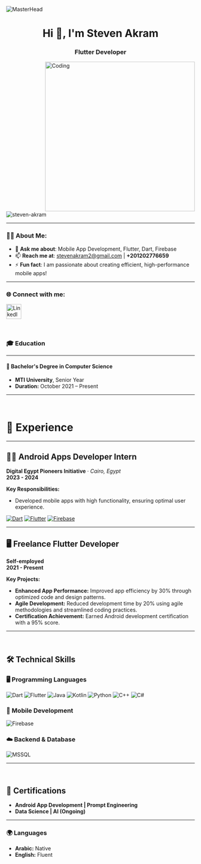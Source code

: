 ![MasterHead](https://i.redd.it/bpxxqqvps4h91.gif)
<h1 align="center">Hi 👋, I'm Steven Akram</h1>
<h3 align="center">Flutter Developer</h3>

<img align="right" alt="Coding" width="400" src="https://i.pinimg.com/originals/ee/ed/e2/eeede229147eb053fe863ef1cc7faf0b.gif" />

<p align="left"> 
  <img src="https://komarev.com/ghpvc/?username=steven-akram&label=Profile%20views&color=0e75b6&style=flat" alt="steven-akram" /> 
</p>

---

### 👨‍💻 About Me:
- 💬 **Ask me about**: Mobile App Development, Flutter, Dart, Firebase  
- 📫 **Reach me at**: [stevenakram2@gmail.com](mailto:stevenakram2@gmail.com) | **+201202776659**  
- ⚡ **Fun fact**: I am passionate about creating efficient, high-performance mobile apps!  

---

<h3 align="left">🌐 Connect with me:</h3>
<p align="left">
  <a href="https://linkedin.com/in/steven-akram" target="_blank">
    <img align="center" src="https://raw.githubusercontent.com/rahuldkjain/github-profile-readme-generator/master/src/images/icons/Social/linked-in-alt.svg" alt="LinkedIn - Steven Akram" height="40" width="40" />
  </a>
</p>

<br>

### 🎓 Education

---

#### 🏫 **Bachelor's Degree in Computer Science**

- **MTI University**, Senior Year
- **Duration:** October 2021 – Present

---

<br>

# 💼 Experience

---

## 🧑‍💻 Android Apps Developer Intern  
**Digital Egypt Pioneers Initiative** · *Cairo, Egypt*  
**2023 - 2024**  

**Key Responsibilities:**
- Developed mobile apps with high functionality, ensuring optimal user experience.

[![Dart](https://img.shields.io/badge/Dart-0175C2?style=for-the-badge&logo=dart&logoColor=white)](https://dart.dev) [![Flutter](https://img.shields.io/badge/Flutter-02569B?style=for-the-badge&logo=flutter&logoColor=white)](https://flutter.dev) [![Firebase](https://img.shields.io/badge/Firebase-FFCA28?style=for-the-badge&logo=firebase&logoColor=black)](https://firebase.google.com)

---

## 🖥️ Freelance Flutter Developer  
**Self-employed**  
**2021 - Present**  

**Key Projects:**
- **Enhanced App Performance:** Improved app efficiency by 30% through optimized code and design patterns.
- **Agile Development:** Reduced development time by 20% using agile methodologies and streamlined coding practices.
- **Certification Achievement:** Earned Android development certification with a 95% score.

---

<br>

## 🛠️ Technical Skills

### 🖥️ Programming Languages
![Dart](https://img.shields.io/badge/Dart-0175C2?style=flat&logo=dart&logoColor=white) ![Flutter](https://img.shields.io/badge/Flutter-02569B?style=flat&logo=flutter&logoColor=white) ![Java](https://img.shields.io/badge/Java-E34F26?style=flat&logo=java&logoColor=white) ![Kotlin](https://img.shields.io/badge/Kotlin-007ACC?style=flat&logo=kotlin&logoColor=white) ![Python](https://img.shields.io/badge/Python-3776AB?style=flat&logo=python&logoColor=white) ![C++](https://img.shields.io/badge/C++-00599C?style=flat&logo=cplusplus&logoColor=white) ![C#](https://img.shields.io/badge/C%23-239120?style=flat&logo=csharp&logoColor=white)

### 📱 Mobile Development
![Firebase](https://img.shields.io/badge/Firebase-FFCA28?style=flat&logo=firebase&logoColor=black)

### ☁️ Backend & Database
![MSSQL](https://img.shields.io/badge/MSSQL-CC2927?style=flat&logo=microsoft-sql-server&logoColor=white)

---

<br>

## 🏅 Certifications

- **Android App Development | Prompt Engineering**  
- **Data Science | AI (Ongoing)**

---

### 🌍 Languages

- **Arabic:** Native  
- **English:** Fluent  
